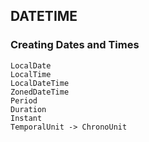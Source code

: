 ## DATETIME
### Creating Dates and Times
	LocalDate
	LocalTime
	LocalDateTime
	ZonedDateTime
	Period
	Duration
	Instant
	TemporalUnit -> ChronoUnit